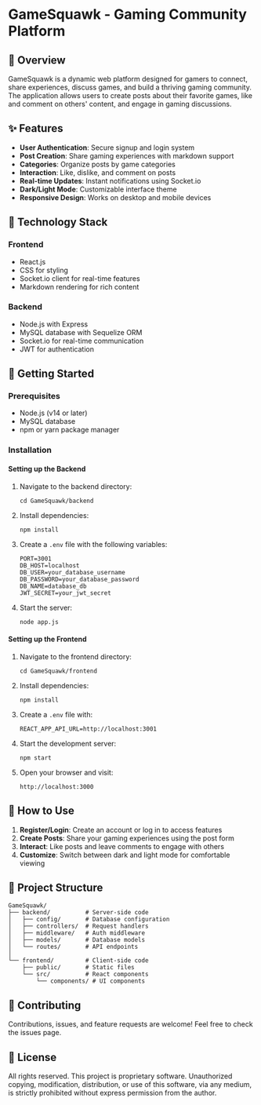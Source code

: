 # GameSquawk - Gaming Community Platform

## 📱 Overview
GameSquawk is a dynamic web platform designed for gamers to connect, share experiences, discuss games, and build a thriving gaming community. The application allows users to create posts about their favorite games, like and comment on others' content, and engage in gaming discussions.

## ✨ Features
- **User Authentication**: Secure signup and login system
- **Post Creation**: Share gaming experiences with markdown support
- **Categories**: Organize posts by game categories
- **Interaction**: Like, dislike, and comment on posts
- **Real-time Updates**: Instant notifications using Socket.io
- **Dark/Light Mode**: Customizable interface theme
- **Responsive Design**: Works on desktop and mobile devices

## 🔧 Technology Stack
### Frontend
- React.js
- CSS for styling
- Socket.io client for real-time features
- Markdown rendering for rich content

### Backend
- Node.js with Express
- MySQL database with Sequelize ORM
- Socket.io for real-time communication
- JWT for authentication

## 🚀 Getting Started

### Prerequisites
- Node.js (v14 or later)
- MySQL database
- npm or yarn package manager

### Installation

#### Setting up the Backend
1. Navigate to the backend directory:
   ```
   cd GameSquawk/backend
   ```

2. Install dependencies:
   ```
   npm install
   ```

3. Create a `.env` file with the following variables:
   ```
   PORT=3001
   DB_HOST=localhost
   DB_USER=your_database_username
   DB_PASSWORD=your_database_password
   DB_NAME=database_db
   JWT_SECRET=your_jwt_secret
   ```

4. Start the server:
   ```
   node app.js
   ```

#### Setting up the Frontend
1. Navigate to the frontend directory:
   ```
   cd GameSquawk/frontend
   ```

2. Install dependencies:
   ```
   npm install
   ```

3. Create a `.env` file with:
   ```
   REACT_APP_API_URL=http://localhost:3001
   ```

4. Start the development server:
   ```
   npm start
   ```

5. Open your browser and visit:
   ```
   http://localhost:3000
   ```

## 📖 How to Use
1. **Register/Login**: Create an account or log in to access features
2. **Create Posts**: Share your gaming experiences using the post form
3. **Interact**: Like posts and leave comments to engage with others
4. **Customize**: Switch between dark and light mode for comfortable viewing

## 📱 Project Structure
```
GameSquawk/
├── backend/          # Server-side code
│   ├── config/       # Database configuration
│   ├── controllers/  # Request handlers
│   ├── middleware/   # Auth middleware
│   ├── models/       # Database models
│   └── routes/       # API endpoints
│
└── frontend/         # Client-side code
    ├── public/       # Static files
    └── src/          # React components
        └── components/ # UI components
```

## 🤝 Contributing
Contributions, issues, and feature requests are welcome! Feel free to check the issues page.

## 📄 License
All rights reserved. This project is proprietary software. Unauthorized copying, modification, distribution, or use of this software, via any medium, is strictly prohibited without express permission from the author.
